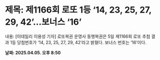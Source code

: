 # **제목: 제1166회 로또 1등 ‘14, 23, 25, 27, 29, 42’…보너스 ‘16’**

  내용: [이데일리 이용성 기자] 로또복권 운영사 동행복권은 5일 제1166회 로또 추첨 결과 1등 당첨번호가 ‘14, 23, 25, 27, 29, 42’라고 밝혔다. 보너스 번호는 ‘16’이다.

  **날짜: 2025.04.05. 오후 8:50**